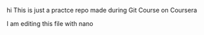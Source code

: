 hi This is just a practce repo made during Git Course on Coursera

I am editing this file with nano
